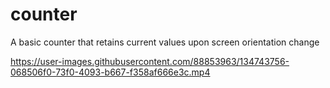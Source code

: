 # counter
A basic counter that retains current values upon screen orientation change


https://user-images.githubusercontent.com/88853963/134743756-068506f0-73f0-4093-b667-f358af666e3c.mp4

